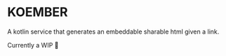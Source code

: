 # KOEMBER
A kotlin service that generates an embeddable sharable html given a link.

Currently a WIP 🚧
